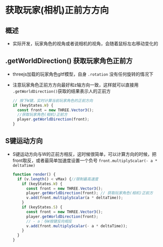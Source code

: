 # 获取玩家(相机)正前方方向

## 概述

+ 实际开发，玩家角色的视角或者说相机的视角，会随着鼠标左右移动变化的

## .getWorldDirection() 获取玩家角色正前方

+ threejs加载的玩家角色gltf模型，自身 `.rotation` 没有任何旋转的情况下
+ 注意玩家角色正前方方向最好和z轴方向一致，这样就可以直接用 `.getWorldDirection()`获取的结果表示人的正前方

  ```js
  // 按下W键，实时计算当前玩家角色的正前方向
  if (keyStates.W) {
    const front = new THREE.Vector3();
    //获取玩家角色(相机)正前方
    player.getWorldDirection(front);
  }
  ```

## S键运动方向

+ S键运动方向与W的正前方相反，这时候很简单，可以计算方向的时候，把front取反，或者最简单加速度设置一个负号 `front.multiplyScalar(- a * deltaTime)`

  ```js
  function render() {
    if (v.length() < vMax) {//限制最高速度
      if (keyStates.W) {
        const front = new THREE.Vector3();
        player.getWorldDirection(front); // 获取玩家角色(相机)正前方
        v.add(front.multiplyScalar(a * deltaTime));
      }
      if (keyStates.S) {
        const front = new THREE.Vector3();
        player.getWorldDirection(front);
        // - a：与W按键反向相反
        v.add(front.multiplyScalar(- a * deltaTime));
      }
    }
  }
  ```
